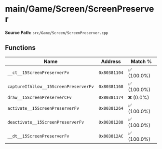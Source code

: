 # main/Game/Screen/ScreenPreserver

**Source Path:** `src/Game/Screen/ScreenPreserver.cpp`

## Functions

| Name | Address | Match % |
|------|---------|---------|
| `__ct__15ScreenPreserverFv` | `0x80381104` | :white_check_mark: (100.0%) |
| `captureIfAllow__15ScreenPreserverFv` | `0x80381168` | :white_check_mark: (100.0%) |
| `draw__15ScreenPreserverCFv` | `0x80381174` | :x: (0.0%) |
| `activate__15ScreenPreserverFv` | `0x80381264` | :white_check_mark: (100.0%) |
| `deactivate__15ScreenPreserverFv` | `0x80381288` | :white_check_mark: (100.0%) |
| `__dt__15ScreenPreserverFv` | `0x803812AC` | :white_check_mark: (100.0%) |